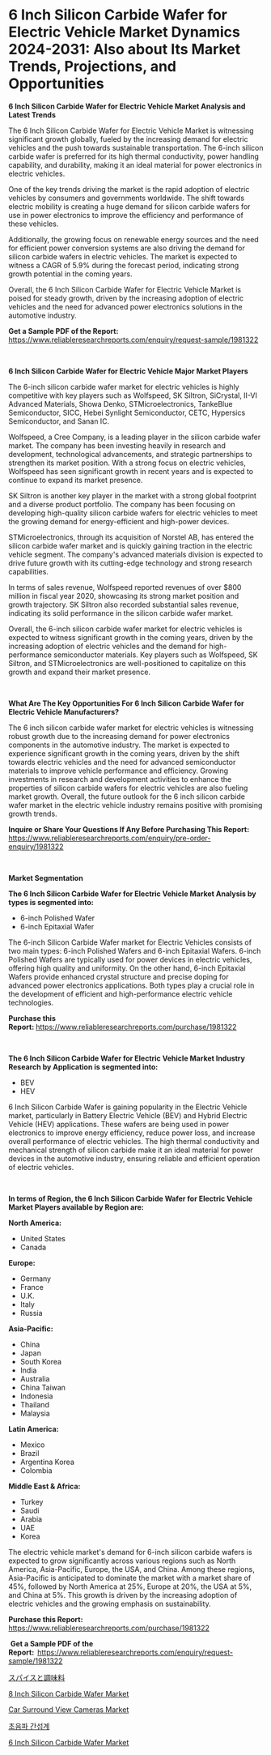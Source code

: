 <p><h1>6 Inch Silicon Carbide Wafer for Electric Vehicle Market Dynamics 2024-2031: Also about Its Market Trends, Projections, and Opportunities</h1></p><p><strong>6 Inch Silicon Carbide Wafer for Electric Vehicle Market Analysis and Latest Trends</strong></p>
<p><p>The 6 Inch Silicon Carbide Wafer for Electric Vehicle Market is witnessing significant growth globally, fueled by the increasing demand for electric vehicles and the push towards sustainable transportation. The 6-inch silicon carbide wafer is preferred for its high thermal conductivity, power handling capability, and durability, making it an ideal material for power electronics in electric vehicles.</p><p>One of the key trends driving the market is the rapid adoption of electric vehicles by consumers and governments worldwide. The shift towards electric mobility is creating a huge demand for silicon carbide wafers for use in power electronics to improve the efficiency and performance of these vehicles.</p><p>Additionally, the growing focus on renewable energy sources and the need for efficient power conversion systems are also driving the demand for silicon carbide wafers in electric vehicles. The market is expected to witness a CAGR of 5.9% during the forecast period, indicating strong growth potential in the coming years.</p><p>Overall, the 6 Inch Silicon Carbide Wafer for Electric Vehicle Market is poised for steady growth, driven by the increasing adoption of electric vehicles and the need for advanced power electronics solutions in the automotive industry.</p></p>
<p><strong>Get a Sample PDF of the Report:&nbsp;</strong> <a href="https://www.reliableresearchreports.com/enquiry/request-sample/1981322">https://www.reliableresearchreports.com/enquiry/request-sample/1981322</a></p>
<p>&nbsp;</p>
<p><strong>6 Inch Silicon Carbide Wafer for Electric Vehicle Major Market Players</strong></p>
<p><p>The 6-inch silicon carbide wafer market for electric vehicles is highly competitive with key players such as Wolfspeed, SK Siltron, SiCrystal, II-VI Advanced Materials, Showa Denko, STMicroelectronics, TankeBlue Semiconductor, SICC, Hebei Synlight Semiconductor, CETC, Hypersics Semiconductor, and Sanan IC.</p><p>Wolfspeed, a Cree Company, is a leading player in the silicon carbide wafer market. The company has been investing heavily in research and development, technological advancements, and strategic partnerships to strengthen its market position. With a strong focus on electric vehicles, Wolfspeed has seen significant growth in recent years and is expected to continue to expand its market presence.</p><p>SK Siltron is another key player in the market with a strong global footprint and a diverse product portfolio. The company has been focusing on developing high-quality silicon carbide wafers for electric vehicles to meet the growing demand for energy-efficient and high-power devices.</p><p>STMicroelectronics, through its acquisition of Norstel AB, has entered the silicon carbide wafer market and is quickly gaining traction in the electric vehicle segment. The company's advanced materials division is expected to drive future growth with its cutting-edge technology and strong research capabilities.</p><p>In terms of sales revenue, Wolfspeed reported revenues of over $800 million in fiscal year 2020, showcasing its strong market position and growth trajectory. SK Siltron also recorded substantial sales revenue, indicating its solid performance in the silicon carbide wafer market.</p><p>Overall, the 6-inch silicon carbide wafer market for electric vehicles is expected to witness significant growth in the coming years, driven by the increasing adoption of electric vehicles and the demand for high-performance semiconductor materials. Key players such as Wolfspeed, SK Siltron, and STMicroelectronics are well-positioned to capitalize on this growth and expand their market presence.</p></p>
<p>&nbsp;</p>
<p><strong>What Are The Key Opportunities For 6 Inch Silicon Carbide Wafer for Electric Vehicle Manufacturers?</strong></p>
<p><p>The 6 inch silicon carbide wafer market for electric vehicles is witnessing robust growth due to the increasing demand for power electronics components in the automotive industry. The market is expected to experience significant growth in the coming years, driven by the shift towards electric vehicles and the need for advanced semiconductor materials to improve vehicle performance and efficiency. Growing investments in research and development activities to enhance the properties of silicon carbide wafers for electric vehicles are also fueling market growth. Overall, the future outlook for the 6 inch silicon carbide wafer market in the electric vehicle industry remains positive with promising growth trends.</p></p>
<p><strong>Inquire or Share Your Questions If Any Before Purchasing This Report:</strong> <a href="https://www.reliableresearchreports.com/enquiry/pre-order-enquiry/1981322">https://www.reliableresearchreports.com/enquiry/pre-order-enquiry/1981322</a></p>
<p>&nbsp;</p>
<p><strong>Market Segmentation</strong></p>
<p><strong>The 6 Inch Silicon Carbide Wafer for Electric Vehicle Market Analysis by types is segmented into:</strong></p>
<p><ul><li>6-inch Polished Wafer</li><li>6-inch Epitaxial Wafer</li></ul></p>
<p><p>The 6-inch Silicon Carbide Wafer market for Electric Vehicles consists of two main types: 6-inch Polished Wafers and 6-inch Epitaxial Wafers. 6-inch Polished Wafers are typically used for power devices in electric vehicles, offering high quality and uniformity. On the other hand, 6-inch Epitaxial Wafers provide enhanced crystal structure and precise doping for advanced power electronics applications. Both types play a crucial role in the development of efficient and high-performance electric vehicle technologies.</p></p>
<p><strong>Purchase this Report:&nbsp;</strong><a href="https://www.reliableresearchreports.com/purchase/1981322">https://www.reliableresearchreports.com/purchase/1981322</a></p>
<p>&nbsp;</p>
<p><strong>The 6 Inch Silicon Carbide Wafer for Electric Vehicle Market Industry Research by Application is segmented into:</strong></p>
<p><ul><li>BEV</li><li>HEV</li></ul></p>
<p><p>6 Inch Silicon Carbide Wafer is gaining popularity in the Electric Vehicle market, particularly in Battery Electric Vehicle (BEV) and Hybrid Electric Vehicle (HEV) applications. These wafers are being used in power electronics to improve energy efficiency, reduce power loss, and increase overall performance of electric vehicles. The high thermal conductivity and mechanical strength of silicon carbide make it an ideal material for power devices in the automotive industry, ensuring reliable and efficient operation of electric vehicles.</p></p>
<p>&nbsp;</p>
<p><strong>In terms of Region, the 6 Inch Silicon Carbide Wafer for Electric Vehicle Market Players available by Region are:</strong></p>
<p>
    <p> <strong> North America: </strong>
        <ul>
            <li>United States</li>
            <li>Canada</li>
        </ul>
        </p> 
    <p> <strong> Europe: </strong>
        <ul>
            <li>Germany</li>
            <li>France</li>
            <li>U.K.</li>
            <li>Italy</li>
            <li>Russia</li>
        </ul>
        </p> 
    <p> <strong> Asia-Pacific: </strong>
        <ul>
            <li>China</li>
            <li>Japan</li>
            <li>South Korea</li>
            <li>India</li>
            <li>Australia</li>
            <li>China Taiwan</li>
            <li>Indonesia</li>
            <li>Thailand</li>
            <li>Malaysia</li>
        </ul>
        </p> 
    <p> <strong> Latin America: </strong>
        <ul>
            <li>Mexico</li>
            <li>Brazil</li>
            <li>Argentina Korea</li>
            <li>Colombia</li>
        </ul>
        </p> 
    <p> <strong> Middle East & Africa: </strong>
        <ul>
            <li>Turkey</li>
            <li>Saudi</li>
            <li>Arabia</li>
            <li>UAE</li>
            <li>Korea</li>
        </ul>
    </p>
    </p>
<p><p>The electric vehicle market's demand for 6-inch silicon carbide wafers is expected to grow significantly across various regions such as North America, Asia-Pacific, Europe, the USA, and China. Among these regions, Asia-Pacific is anticipated to dominate the market with a market share of 45%, followed by North America at 25%, Europe at 20%, the USA at 5%, and China at 5%. This growth is driven by the increasing adoption of electric vehicles and the growing emphasis on sustainability.</p></p>
<p><strong>Purchase this Report: </strong><a href="https://www.reliableresearchreports.com/purchase/1981322">https://www.reliableresearchreports.com/purchase/1981322</a></p>
<p>&nbsp;<strong>Get a Sample PDF of the Report:&nbsp;&nbsp;</strong><a href="https://www.reliableresearchreports.com/enquiry/request-sample/1981322">https://www.reliableresearchreports.com/enquiry/request-sample/1981322</a></p>
<p><strong></strong></p>
<p><p><a href="https://medium.com/@barbarakss89/%E3%82%B9%E3%83%91%E3%82%A4%E3%82%B9%E3%81%A8%E8%AA%BF%E5%91%B3%E6%96%99%E5%B8%82%E5%A0%B4%E3%81%AE%E5%88%86%E6%9E%90-%E3%82%B0%E3%83%AD%E3%83%BC%E3%83%90%E3%83%AB%E6%A5%AD%E7%95%8C%E3%81%AE%E8%A6%8B%E9%80%9A%E3%81%97%E3%81%A82024%E5%B9%B4%E3%81%8B%E3%82%892031%E5%B9%B4%E3%81%BE%E3%81%A7%E3%81%AE%E4%BA%88%E6%B8%AC-43787ae506f4">スパイスと調味料</a></p><p><a href="https://github.com/Glendatilghmankmgz0rbhwpy/Market-Research-Report-List-1/blob/main/8-inch-silicon-carbide-wafer-market.md">8 Inch Silicon Carbide Wafer Market</a></p><p><a href="https://issuu.com/reportprime-2/docs/car-surround-view-cameras-market-size-2030.pptx">Car Surround View Cameras Market</a></p><p><a href="https://github.com/vskv4779xr1/Market-Research-Report-List-1/blob/main/524904013324.md">초음파 간섭계</a></p><p><a href="https://github.com/dx0328/Market-Research-Report-List-2/blob/main/6-inch-silicon-carbide-wafer-market.md">6 Inch Silicon Carbide Wafer Market</a></p></p>